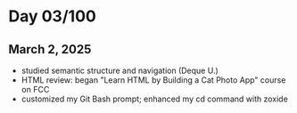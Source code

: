 # Day 03/100
## March 2, 2025

- studied semantic structure and navigation (Deque U.)
- HTML review: began "Learn HTML by Building a Cat Photo App" course on FCC
- customized my Git Bash prompt; enhanced my cd command with zoxide